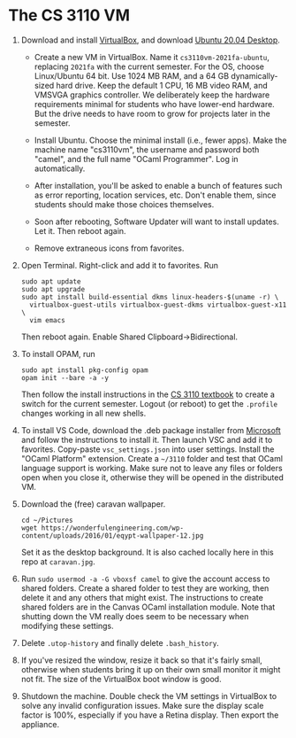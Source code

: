 # The CS 3110 VM

1. Download and install [VirtualBox][], and download
   [Ubuntu 20.04 Desktop][ubuntu].

   - Create a new VM in VirtualBox. Name it `cs3110vm-2021fa-ubuntu`, replacing
     `2021fa` with the current semester. For the OS, choose Linux/Ubuntu 64 bit.
     Use 1024 MB RAM, and a 64 GB dynamically-sized hard drive. Keep the default
     1 CPU, 16 MB video RAM, and VMSVGA graphics controller. We deliberately
     keep the hardware requirements minimal for students who have lower-end
     hardware. But the drive needs to have room to grow for projects later in
     the semester.

   - Install Ubuntu. Choose the minimal install (i.e., fewer apps). Make the
     machine name "cs3110vm", the username and password both "camel", and the
     full name "OCaml Programmer". Log in automatically.

   - After installation, you'll be asked to enable a bunch of features such
     as error reporting, location services, etc. Don't enable them, since
     students should make those choices themselves.

   - Soon after rebooting, Software Updater will want to install updates. Let
     it. Then reboot again.

   - Remove extraneous icons from favorites.

2. Open Terminal. Right-click and add it to favorites. Run
   ```
   sudo apt update
   sudo apt upgrade
   sudo apt install build-essential dkms linux-headers-$(uname -r) \
     virtualbox-guest-utils virtualbox-guest-dkms virtualbox-guest-x11 \
     vim emacs
   ```
   Then reboot again.  Enable Shared Clipboard->Bidirectional.

3. To install OPAM, run
   ```
   sudo apt install pkg-config opam
   opam init --bare -a -y
   ```
   Then follow the install instructions in the [CS 3110 textbook][op] to create
   a switch for the current semester. Logout (or reboot) to get the `.profile`
   changes working in all new shells.

4. To install VS Code, download the .deb package installer from
   [Microsoft][vsc] and follow the instructions to install it. Then launch VSC
   and add it to favorites. Copy-paste `vsc_settings.json` into user settings.
   Install the "OCaml Platform" extension. Create a `~/3110` folder and test
   that OCaml language support is working. Make sure not to leave any files or
   folders open when you close it, otherwise they will be opened in the
   distributed VM.

5. Download the (free) caravan wallpaper.
   ```
   cd ~/Pictures
   wget https://wonderfulengineering.com/wp-content/uploads/2016/01/eqypt-wallpaper-12.jpg
   ```
   Set it as the desktop background. It is also cached locally here in this repo
   at `caravan.jpg`.

6. Run `sudo usermod -a -G vboxsf camel` to give the account access to shared
   folders. Create a shared folder to test they are working, then delete it and
   any others that might exist. The instructions to create shared folders are in
   the Canvas OCaml installation module. Note that shutting down the VM really
   does seem to be necessary when modifying these settings.

7. Delete `.utop-history` and finally delete `.bash_history`.

8. If you've resized the window, resize it back so that it's fairly small,
   otherwise when students bring it up on their own small monitor it might not
   fit. The size of the VirtualBox boot window is good.

9. Shutdown the machine. Double check the VM settings in VirtualBox to solve any
   invalid configuration issues. Make sure the display scale factor is 100%,
   especially if you have a Retina display. Then export the appliance.

[VirtualBox]: https://www.virtualbox.org/wiki/Downloads
[ubuntu]: https://releases.ubuntu.com/20.04/
[op]: https://cs3110.github.io/textbook/
[vsc]: https://code.visualstudio.com/docs/setup/linux

